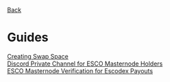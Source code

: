 [Back](README.md)  
# Guides  

[Creating Swap Space](https://digitalocean.com/community/tutorials/how-to-add-swap-space-on-ubuntu-16-04)  
[Discord Private Channel for ESCO Masternode Holders](https://cdn.discordapp.com/attachments/436922344150401025/447334535852720128/User_guide_for_Discord_private_chnnel_for_ESCO_MN_holders.docx)  
[ESCO Masternode Verification for Escodex Payouts](https://cdn.discordapp.com/attachments/436922344150401025/444809702904299522/User_guide_for_ESCO_MN_holders.docx)  